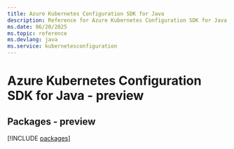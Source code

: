 ```yaml
---
title: Azure Kubernetes Configuration SDK for Java
description: Reference for Azure Kubernetes Configuration SDK for Java
ms.date: 06/20/2025
ms.topic: reference
ms.devlang: java
ms.service: kubernetesconfiguration
---
```

# Azure Kubernetes Configuration SDK for Java - preview
## Packages - preview
[!INCLUDE [packages](kubernetes-configuration-index.md)]